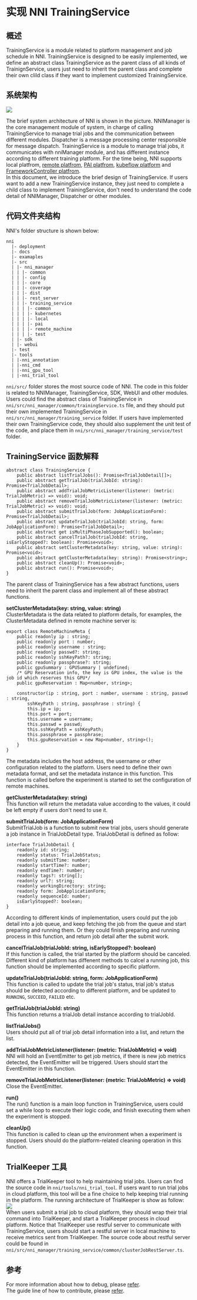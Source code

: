 # **实现 NNI TrainingService**

## 概述

TrainingService is a module related to platform management and job schedule in NNI. TrainingService is designed to be easily implemented, we define an abstract class TrainingService as the parent class of all kinds of TrainignService, users just need to inherit the parent class and complete their own clild class if they want to implement customized TrainingService.

## 系统架构

![](../img/NNIDesign.jpg)

The brief system architecture of NNI is shown in the picture. NNIManager is the core management module of system, in charge of calling TrainingService to manage trial jobs and the communication between different modules. Dispatcher is a message processing center responsible for message dispatch. TrainingService is a module to manage trial jobs, it communicates with nniManager module, and has different instance according to different training platform. For the time being, NNI supports local platfrom, [remote platfrom](RemoteMachineMode.md), [PAI platfrom](PAIMode.md), [kubeflow platform](KubeflowMode.md) and [FrameworkController platfrom](FrameworkController.md).  
In this document, we introduce the brief design of TrainingService. If users want to add a new TrainingService instance, they just need to complete a child class to implement TrainingService, don't need to understand the code detail of NNIManager, Dispatcher or other modules.

## 代码文件夹结构

NNI's folder structure is shown below:

    nni
      |- deployment
      |- docs
      |- examaples
      |- src
      | |- nni_manager
      | | |- common
      | | |- config
      | | |- core
      | | |- coverage
      | | |- dist
      | | |- rest_server
      | | |- training_service
      | | | |- common
      | | | |- kubernetes
      | | | |- local
      | | | |- pai
      | | | |- remote_machine
      | | | |- test
      | |- sdk
      | |- webui
      |- test
      |- tools
      | |-nni_annotation
      | |-nni_cmd
      | |-nni_gpu_tool
      | |-nni_trial_tool
    

`nni/src/` folder stores the most source code of NNI. The code in this folder is related to NNIManager, TrainingService, SDK, WebUI and other modules. Users could find the abstract class of TrainingService in `nni/src/nni_manager/common/trainingService.ts` file, and they should put their own implemented TrainingService in `nni/src/nni_manager/training_service` folder. If users have implemented their own TrainingService code, they should also supplement the unit test of the code, and place them in `nni/src/nni_manager/training_service/test` folder.

## TrainingService 函数解释

    abstract class TrainingService {
        public abstract listTrialJobs(): Promise<TrialJobDetail[]>;
        public abstract getTrialJob(trialJobId: string): Promise<TrialJobDetail>;
        public abstract addTrialJobMetricListener(listener: (metric: TrialJobMetric) => void): void;
        public abstract removeTrialJobMetricListener(listener: (metric: TrialJobMetric) => void): void;
        public abstract submitTrialJob(form: JobApplicationForm): Promise<TrialJobDetail>;
        public abstract updateTrialJob(trialJobId: string, form: JobApplicationForm): Promise<TrialJobDetail>;
        public abstract get isMultiPhaseJobSupported(): boolean;
        public abstract cancelTrialJob(trialJobId: string, isEarlyStopped?: boolean): Promise<void>;
        public abstract setClusterMetadata(key: string, value: string): Promise<void>;
        public abstract getClusterMetadata(key: string): Promise<string>;
        public abstract cleanUp(): Promise<void>;
        public abstract run(): Promise<void>;
    }
    

The parent class of TrainingService has a few abstract functions, users need to inherit the parent class and implement all of these abstract functions.

**setClusterMetadata(key: string, value: string)**  
ClusterMetadata is the data related to platform details, for examples, the ClusterMetadata defined in remote machine server is:

    export class RemoteMachineMeta {
        public readonly ip : string;
        public readonly port : number;
        public readonly username : string;
        public readonly passwd?: string;
        public readonly sshKeyPath?: string;
        public readonly passphrase?: string;
        public gpuSummary : GPUSummary | undefined;
        /* GPU Reservation info, the key is GPU index, the value is the job id which reserves this GPU*/
        public gpuReservation : Map<number, string>;
    
        constructor(ip : string, port : number, username : string, passwd : string, 
            sshKeyPath : string, passphrase : string) {
            this.ip = ip;
            this.port = port;
            this.username = username;
            this.passwd = passwd;
            this.sshKeyPath = sshKeyPath;
            this.passphrase = passphrase;
            this.gpuReservation = new Map<number, string>();
        }
    }
    

The metadata includes the host address, the username or other configuration related to the platform. Users need to define their own metadata format, and set the metadata instance in this function. This function is called before the experiment is started to set the configuration of remote machines.

**getClusterMetadata(key: string)**  
This function will return the metadata value according to the values, it could be left empty if users don't need to use it.

**submitTrialJob(form: JobApplicationForm)**  
SubmitTrialJob is a function to submit new trial jobs, users should generate a job instance in TrialJobDetail type. TrialJobDetail is defined as follow:

    interface TrialJobDetail {
        readonly id: string;
        readonly status: TrialJobStatus;
        readonly submitTime: number;
        readonly startTime?: number;
        readonly endTime?: number;
        readonly tags?: string[];
        readonly url?: string;
        readonly workingDirectory: string;
        readonly form: JobApplicationForm;
        readonly sequenceId: number;
        isEarlyStopped?: boolean;
    }
    

According to different kinds of implementation, users could put the job detail into a job queue, and keep fetching the job from the queue and start preparing and running them. Or they could finish preparing and running process in this function, and return job detail after the submit work.

**cancelTrialJob(trialJobId: string, isEarlyStopped?: boolean)**  
If this function is called, the trial started by the platform should be canceled. Different kind of platform has diffenent methods to calcel a running job, this function should be implemented according to specific platform.

**updateTrialJob(trialJobId: string, form: JobApplicationForm)**  
This function is called to update the trial job's status, trial job's status should be detected according to different platform, and be updated to `RUNNING`, `SUCCEED`, `FAILED` etc.

**getTrialJob(trialJobId: string)**  
This function returns a trialJob detail instance according to trialJobId.

**listTrialJobs()**  
Users should put all of trial job detail information into a list, and return the list.

**addTrialJobMetricListener(listener: (metric: TrialJobMetric) => void)**  
NNI will hold an EventEmitter to get job metrics, if there is new job metrics detected, the EventEmitter will be triggered. Users should start the EventEmitter in this function.

**removeTrialJobMetricListener(listener: (metric: TrialJobMetric) => void)**  
Close the EventEmitter.

**run()**  
The run() function is a main loop function in TrainingService, users could set a while loop to execute their logic code, and finish executing them when the experiment is stopped.

**cleanUp()**  
This function is called to clean up the environment when a experiment is stopped. Users should do the platform-related cleaning operation in this function.

## TrialKeeper 工具

NNI offers a TrialKeeper tool to help maintaining trial jobs. Users can find the source code in `nni/tools/nni_trial_tool`. If users want to run trial jobs in cloud platform, this tool will be a fine choice to help keeping trial running in the platform. The running architecture of TrialKeeper is show as follow:  
![](../img/trialkeeper.jpg)  
When users submit a trial job to cloud platform, they should wrap their trial command into TrialKeeper, and start a TrialKeeper process in cloud platform. Notice that TrialKeeper use restful server to communicate with TrainingService, users should start a restful server in local machine to receive metrics sent from TrialKeeper. The source code about restful server could be found in `nni/src/nni_manager/training_service/common/clusterJobRestServer.ts`.

## 参考

For more information about how to debug, please [refer](HowToDebug.md).  
The guide line of how to contribute, please [refer](CONTRIBUTING).